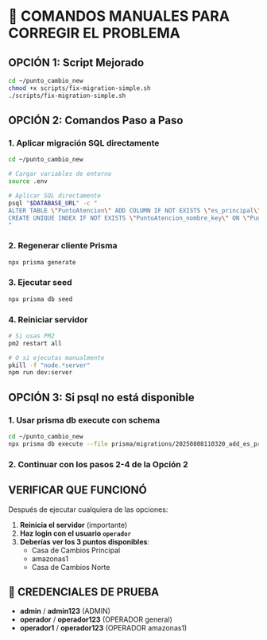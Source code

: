 # 🔧 COMANDOS MANUALES PARA CORREGIR EL PROBLEMA

## **OPCIÓN 1: Script Mejorado**

```bash
cd ~/punto_cambio_new
chmod +x scripts/fix-migration-simple.sh
./scripts/fix-migration-simple.sh
```

## **OPCIÓN 2: Comandos Paso a Paso**

### **1. Aplicar migración SQL directamente**

```bash
cd ~/punto_cambio_new

# Cargar variables de entorno
source .env

# Aplicar SQL directamente
psql "$DATABASE_URL" -c "
ALTER TABLE \"PuntoAtencion\" ADD COLUMN IF NOT EXISTS \"es_principal\" BOOLEAN NOT NULL DEFAULT false;
CREATE UNIQUE INDEX IF NOT EXISTS \"PuntoAtencion_nombre_key\" ON \"PuntoAtencion\"(\"nombre\");
"
```

### **2. Regenerar cliente Prisma**

```bash
npx prisma generate
```

### **3. Ejecutar seed**

```bash
npx prisma db seed
```

### **4. Reiniciar servidor**

```bash
# Si usas PM2
pm2 restart all

# O si ejecutas manualmente
pkill -f "node.*server"
npm run dev:server
```

## **OPCIÓN 3: Si psql no está disponible**

### **1. Usar prisma db execute con schema**

```bash
cd ~/punto_cambio_new
npx prisma db execute --file prisma/migrations/20250808110320_add_es_principal_and_unique_nombre/migration.sql --schema prisma/schema.prisma
```

### **2. Continuar con los pasos 2-4 de la Opción 2**

## **VERIFICAR QUE FUNCIONÓ**

Después de ejecutar cualquiera de las opciones:

1. **Reinicia el servidor** (importante)
2. **Haz login con el usuario `operador`**
3. **Deberías ver los 3 puntos disponibles**:
   - Casa de Cambios Principal
   - amazonas1
   - Casa de Cambios Norte

## **🔑 CREDENCIALES DE PRUEBA**

- **admin** / **admin123** (ADMIN)
- **operador** / **operador123** (OPERADOR general)
- **operador1** / **operador123** (OPERADOR amazonas1)
